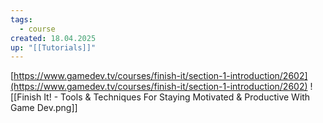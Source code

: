 ```yaml
---
tags:
  - course
created: 18.04.2025
up: "[[Tutorials]]"
---
```

[https://www.gamedev.tv/courses/finish-it/section-1-introduction/2602](https://www.gamedev.tv/courses/finish-it/section-1-introduction/2602)
![[Finish It! - Tools & Techniques For Staying Motivated & Productive With Game Dev.png]]